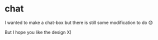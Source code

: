 # chat

I wanted to make a chat-box but there is still some modification to do 😞

But I hope you like the design X)
